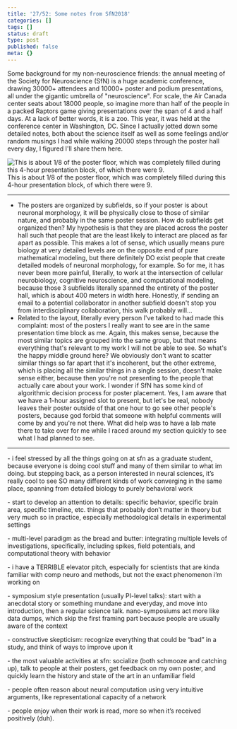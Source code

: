 ```yaml
---
title: '27/52: Some notes from SfN2018'
categories: []
tags: []
status: draft
type: post
published: false
meta: {}
---
```


Some background for my non-neuroscience friends: the annual meeting of the
Society for Neuroscience (SfN) is a huge academic conference, drawing 30000+
attendees and 10000+ poster and podium presentations, all under the gigantic
umbrella of "neuroscience". For scale, the Air Canada center seats about 18000
people, so imagine more than half of the people in a packed Raptors game
giving presentations over the span of 4 and a half days. At a lack of better
words, it is a zoo. This year, it was held at the conference center in
Washington, DC. Since I actually jotted down some detailed notes, both about
the science itself as well as some feelings and/or random musings I had while
walking 20000 steps through the poster hall every day, I figured I'll share
them here.

![This is about 1/8 of the poster floor, which was completely filled during
this 4-hour presentation block, of which there were
9.](/squarespace_images/static_5351781ce4b0757a373c3d73_535182ade4b0bcfb2b4574dd_5a13df468165f5db96dcda5d_1511251797503_IMG_8686.JPG_)
This is about 1/8 of the poster floor, which was completely filled during this
4-hour presentation block, of which there were 9.

* * *

  * The posters are organized by subfields, so if your poster is about neuronal morphology, it will be physically close to those of similar nature, and probably in the same poster session. How do subfields get organized then? My hypothesis is that they are placed across the poster hall such that people that are the least likely to interact are placed as far apart as possible. This makes a lot of sense, which usually means pure biology at very detailed levels are on the opposite end of pure mathematical modeling, but there definitely DO exist people that create detailed models of neuronal morphology, for example. So for me, it has never been more painful, literally, to work at the intersection of cellular neurobiology, cognitive neuroscience, and computational modeling, because those 3 subfields literally spanned the entirety of the poster hall, which is about 400 meters in width here. Honestly, if sending an email to a potential collaborator in another subfield doesn't stop you from interdisciplinary collaboration, this walk probably will...
  * Related to the layout, literally every person I've talked to had made this complaint: most of the posters I really want to see are in the same presentation time block as me. Again, this makes sense, because the most similar topics are grouped into the same group, but that means everything that's relevant to my work I will not be able to see. So what's the happy middle ground here? We obviously don't want to scatter similar things so far apart that it's incoherent, but the other extreme, which is placing all the similar things in a single session, doesn't make sense either, because then you're not presenting to the people that actually care about your work. I wonder if SfN has some kind of algorithmic decision process for poster placement. Yes, I am aware that we have a 1-hour assigned slot to present, but let's be real, nobody leaves their poster outside of that one hour to go see other people's posters, because god forbid that someone with helpful comments will come by and you're not there. What did help was to have a lab mate there to take over for me while I raced around my section quickly to see what I had planned to see.

* * *

\- i feel stressed by all the things going on at sfn as a graduate student,
because everyone is doing cool stuff and many of them similar to what im
doing. but stepping back, as a person interested in neural sciences, it’s
really cool to see SO many different kinds of work converging in the same
place, spanning from detailed biology to purely behavioral work

\- start to develop an attention to details: specific behavior, specific brain
area, specific timeline, etc. things that probably don’t matter in theory but
very much so in practice, especially methodological details in experimental
settings

\- multi-level paradigm as the bread and butter: integrating multiple levels
of investigations, specifically, including spikes, field potentials, and
computational theory with behavior

\- i have a TERRIBLE elevator pitch, especially for scientists that are kinda
familiar with comp neuro and methods, but not the exact phenomenon i’m working
on

\- symposium style presentation (usually PI-level talks): start with a
anecdotal story or something mundane and everyday, and move into introduction,
then a regular science talk. nano-symposiums act more like data dumps, which
skip the first framing part because people are usually aware of the context

\- constructive skepticism: recognize everything that could be “bad” in a
study, and think of ways to improve upon it

\- the most valuable activities at sfn: socialize (both schmooze and catching
up), talk to people at their posters, get feedback on my own poster, and
quickly learn the history and state of the art in an unfamiliar field

\- people often reason about neural computation using very intuitive
arguments, like representational capacity of a network

\- people enjoy when their work is read, more so when it’s received positively
(duh).
